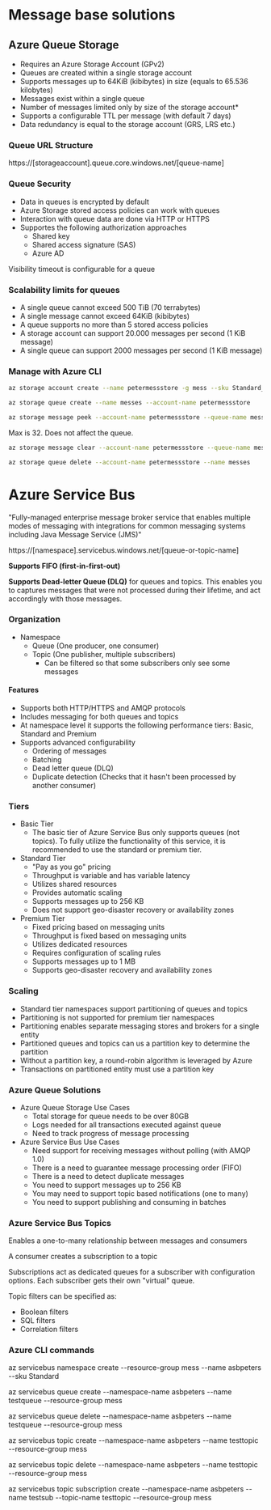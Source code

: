 # Message base solutions



## Azure Queue Storage

- Requires an Azure Storage Account (GPv2)
- Queues are created within a single storage account
- Supports messages up to 64KiB (kibibytes) in size (equals to 65.536 kilobytes)
- Messages exist within a single queue
- Number of messages limited only by size of the storage account*
- Supports a configurable TTL per message (with default 7 days)
- Data redundancy is equal to the storage account (GRS, LRS etc.)

### Queue URL Structure

https://[storageaccount].queue.core.windows.net/[queue-name]

### Queue Security

- Data in queues is encrypted by default
- Azure Storage stored access policies can work with queues
- Interaction with queue data are done via HTTP or HTTPS
- Supportes the following authorization approaches
  - Shared key
  - Shared access signature (SAS)
  -  Azure AD



Visibility timeout is configurable for a queue

### Scalability limits for queues

- A single queue cannot exceed 500 TiB (70 terrabytes)
- A single message cannot exceed 64KiB (kibibytes)
- A queue supports no more than 5 stored access policies
- A storage account can support 20.000 messages per second (1 KiB message)
- A single queue can support 2000 messages per second (1 KiB message)



### Manage with Azure CLI

```bash
az storage account create --name petermessstore -g mess --sku Standard_LRS
```

```bash
az storage queue create --name messes --account-name petermessstore
```

```bash
az storage message peek --account-name petermessstore --queue-name messes --num-messages 32
```


Max is 32. Does not affect the queue.

```bash
az storage message clear --account-name petermessstore --queue-name messes
```

```bash
az storage queue delete --account-name petermessstore --name messes
```



# Azure Service Bus

"Fully-managed enterprise message broker service that enables multiple modes of messaging
with integrations for common messaging systems including Java Message Service (JMS)"

https://[namespace].servicebus.windows.net/[queue-or-topic-name]

**Supports FIFO (first-in-first-out)**

**Supports Dead-letter Queue (DLQ)** for queues and topics. This enables you to captures messages that were not processed during their lifetime, and act accordingly with those messages.

### Organization

- Namespace
  - Queue (One producer, one consumer)
  - Topic (One publisher, multiple subscribers) 
    - Can be filtered so that some subscribers only see some messages

#### Features

- Supports both HTTP/HTTPS and AMQP protocols
- Includes messaging for both queues and topics
- At namespace level it supports the following performance tiers: Basic, Standard and Premium
- Supports advanced configurability
  - Ordering of messages 
  - Batching
  - Dead letter queue (DLQ)
  - Duplicate detection (Checks that it hasn't been processed by another consumer)

### Tiers

- Basic Tier
  - The basic tier of Azure Service Bus only supports queues (not topics). To fully utilize the functionality of this service, it is recommended to use the standard or premium tier.
- Standard Tier
  - "Pay as you go" pricing
  - Throughput is variable and has variable latency
  - Utilizes shared resources
  - Provides automatic scaling
  - Supports messages up to 256 KB
  - Does not support geo-disaster recovery or availability zones
- Premium Tier
  - Fixed pricing based on messaging units
  - Throughput is fixed based on messaging units
  - Utilizes dedicated resources
  - Requires configuration of scaling rules
  - Supports messages up to 1 MB
  - Supports geo-disaster recovery and availability zones

### Scaling

- Standard tier namespaces support partitioning of queues and topics
- Partitioning is not supported for premium tier namespaces
- Partitioning enables separate messaging stores and brokers for a single entity
- Partitioned queues and topics can us a partition key to determine the partition
- Without a partition key, a round-robin algorithm is leveraged by Azure
- Transactions on partitioned entity must use a partition key



### Azure Queue Solutions

- Azure Queue Storage Use Cases
  - Total storage for queue needs to be over 80GB
  - Logs needed for all transactions executed against queue
  - Need to track progress of message processing
- Azure Service Bus Use Cases
  - Need support for receiving messages without polling (with AMQP 1.0)
  - There is a need to guarantee message processing order (FIFO)
  -  There is a need to detect duplicate messages
  - You need to support messages up to 256 KB
  - You may need to support topic based notifications (one to many)
  - You need to support publishing and consuming in batches

### Azure Service Bus Topics

Enables a one-to-many relationship between messages and consumers

A consumer creates a subscription to a topic

Subscriptions act as dedicated queues for a subscriber with configuration options. Each subscriber gets their own "virtual" queue.

Topic filters can be specified as:

- Boolean filters
- SQL filters
- Correlation filters



### Azure CLI commands

az servicebus namespace create --resource-group mess --name asbpeters  --sku Standard

az servicebus queue create --namespace-name asbpeters --name testqueue  --resource-group mess

az servicebus queue delete --namespace-name asbpeters --name testqueue  --resource-group mess

az servicebus topic create --namespace-name asbpeters --name testtopic --resource-group mess

az servicebus topic delete --namespace-name asbpeters --name testtopic --resource-group mess

az servicebus topic subscription create --namespace-name asbpeters --name testsub --topic-name testtopic --resource-group mess






















